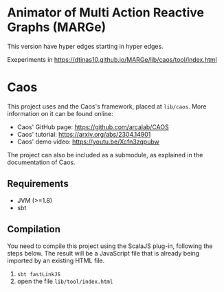 # Animator of Multi Action Reactive Graphs (MARGe)
This version have hyper edges starting in hyper edges.

Exeperiments in https://dtinas10.github.io/MARGe/lib/caos/tool/index.html

# Caos

This project uses and the Caos's framework, placed at `lib/caos`. More information on it can be found online:

 - Caos' GitHub page: https://github.com/arcalab/CAOS
 - Caos' tutorial: https://arxiv.org/abs/2304.14901
 - Caos' demo video: https://youtu.be/Xcfn3zqpubw 

The project can also be included as a submodule, as explained in the documentation of Caos.

## Requirements

- JVM (>=1.8)
- sbt

## Compilation

You need to compile this project using the ScalaJS plug-in, following the steps below.
The result will be a JavaScript file that is already being imported by an existing HTML file. 

1. `sbt fastLinkJS`
2. open the file `lib/tool/index.html`
